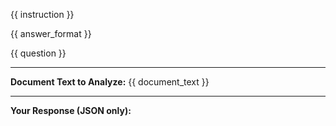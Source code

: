 {{ instruction }}

{{ answer_format }}

{{ question }}

---

**Document Text to Analyze:**
{{ document_text }}

---

**Your Response (JSON only):**

